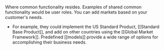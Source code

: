 Where common functionality resides. Examples of shared common functionality would be user roles. You can add markets based on your customer's needs.
- For example, they could implement the US Standard Product, [[Standard Base Product]], and add on other countries using the [[Global Market Framework]]. Predefined [[models]] provide a wide range of options for accomplishing their business needs.

